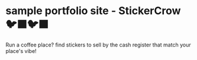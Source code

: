 # sample portfolio site - StickerCrow 🐦‍⬛🐦‍⬛

Run a coffee place? find stickers to sell by the cash register that match your place's vibe!
